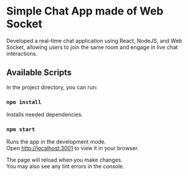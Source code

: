 # Simple Chat App made of Web Socket

Developed a real-time chat application using React, NodeJS, and Web Socket, allowing users to join the same room and engage in live chat interactions.

## Available Scripts
In the project directory, you can run:

### `npm install`

Installs needed dependencies.

### `npm start`

Runs the app in the development mode.\
Open [http://localhost:3001](http://localhost:3001) to view it in your browser.

The page will reload when you make changes.\
You may also see any lint errors in the console.

